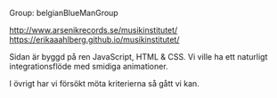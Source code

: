Group: belgianBlueManGroup

http://www.arsenikrecords.se/musikinstitutet/
https://erikaaahlberg.github.io/musikinstitutet/

Sidan är byggd på ren JavaScript, HTML & CSS. Vi ville ha ett naturligt integrationsflöde med smidiga animationer.

I övrigt har vi försökt möta kriterierna så gått vi kan.

